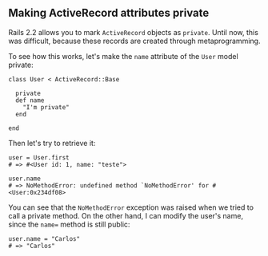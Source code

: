 ## Making ActiveRecord attributes private

Rails 2.2 allows you to mark `ActiveRecord` objects as `private`. Until now, this was difficult, because these records are created through metaprogramming.

To see how this works, let's make the `name` attribute of the `User` model private:

	class User < ActiveRecord::Base

	  private
	  def name
	    "I'm private"
	  end

	end

Then let's try to retrieve it:

	user = User.first
	# => #<User id: 1, name: "teste">

	user.name
	# => NoMethodError: undefined method `NoMethodError' for #<User:0x234df08>

You can see that the `NoMethodError` exception was raised when we tried to call a private method. On the other hand, I can modify the user's name, since the `name=` method is still public:

	user.name = "Carlos"
	# => "Carlos"

